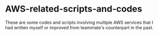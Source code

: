 # AWS-related-scripts-and-codes

These are some codes and scripts involving multiple AWS services that I had written myself or improved from teammate's counterpart in the past.
